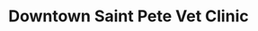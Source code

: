 ---
title: "Downtown Saint Pete Vet Clinic"
url: /saint-petersburg/downtown-saint-pete-vet-clinic/
shop: Tiersalon
---